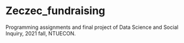 # Zeczec_fundraising
Programming assignments and final project of Data Science and Social Inquiry, 2021 fall, NTUECON.
